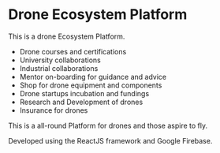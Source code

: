 
# Drone Ecosystem Platform

This is a drone Ecosystem Platform. 
- Drone courses and certifications
- University collaborations
- Industrial collaborations
- Mentor on-boarding for guidance and advice
- Shop for drone equipment and components
- Drone startups incubation and fundings
- Research and Development of drones
- Insurance for drones

This is a all-round Platform for drones and those aspire to fly. 

Developed using the ReactJS framework and Google Firebase.

